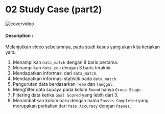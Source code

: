 # 02 Study Case (part2)

![covervideo](http://bit.ly/makeaicovervideo)

#### **Description :**
Melanjutkan video sebelumnya, pada studi kasus yang akan kita kerjakan yaitu
1. Menampilkan ```data_match``` dengan 8 baris pertama.
2. Menampilkan ```data_cou``` dengan 3 baris terakhir.
3. Mendapatkan informasi dari ```data_match```.
4. Mendapatkan informasi statistik pada ```data_match```.
5. Pengurutan data berdasarkan ```Team``` dan ```Tanggal```.
6. Mengfilter data supaya pada kolom ```Round``` hanya ```Group Stage```.
7. Filtering data ketika ```Goal Scored``` yang lebih dari 3.
8. Menambahkan kolom baru dengan nama ```Passes Completed``` yang merupakan perkalian dari ```Pass Accuracy``` dengan ```Passes```.